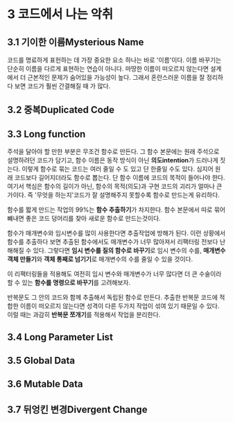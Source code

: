 # 3 코드에서 나는 악취

## 3.1 기이한 이름Mysterious Name

코드를 명료하게 표헌하는 데 가장 중요한 요소 하나는 바로 '이름'이다. 이름 바꾸기는 단순히 이름을 다르게 표현하는 연습이 아니다. 마땅한 이름이 떠오르지 않는다면 설계에서 더 근본적인 문제가 숨어있을 가능성이 높다. 그래서 혼란스러운 이름을 잘 정리하다 보면 코드가 훨씬 간결해질 때 가 많다.

## 3.2 중복Duplicated Code

## 3.3 Long function

주석을 달아야 할 만한 부분은 무조건 함수로 만든다. 그 함수 본문에는 원래 주석으로 설명하려던 코드가 담기고, 함수 이름은 동작 방식이 아닌 <strong>의도intention</strong>가 드러나게 짓는다. 이렇게 함수로 묶는 코드는 여러 줄일 수 도 있고 단 한줄일 수도 있다. 심지어 원래 코드보다 길어지더라도 함수로 뽑는다. 단 함수 이름에 코드의 목적이 들어나야 한다. 여기서 핵심은 함수의 길이가 아닌, 함수의 목적(의도)과 구현 코드의 괴리가 얼마나 큰가이다. 즉 '무엇을 하는지'코드가 잘 설명해주지 못할수록 함수로 만드는게 유리하다.

함수를 짧게 만드는 작업의 99%는 **함수 추출하기**가 차지한다. 함수 본문에서 따로 묶어 뺴내면 좋은 코드 덩어리를 찾아 새로운 함수로 만드는것이다.

함수가 매개변수와 임시변수를 많이 사용한다면 추출작업에 방해가 된다. 이런 상황에서 함수를 추출하다 보면 추출된 함수에서도 매개변수가 너무 많아져서 리팩터링 전보다 난해해질 수 있다. 그렇다면 **임시 변수를 질의 함수로 바꾸기**로 임시 변수의 수를, **매개변수 객체 만들기**와 **객체 통째로 넘기기**로 매개변수의 수를 줄일 수 있을 것이다.

이 리팩터링들을 적용해도 여전히 임시 변수와 매개변수가 너무 많다면 더 큰 수술이라 할 수 있는 **함수를 명령으로 바꾸기**를 고려해보자.

반복문도 그 안의 코드와 함께 추출해서 독립된 함수로 만든다. 추출한 반복문 코드에 적합한 이름이 떠오르지 않는다면 성격이 다른 두가지 작업이 섞여 있기 때문일 수 있다. 이럴 때는 과감히 **반복문 쪼개기**를 적용해서 작업을 분리한다.

## 3.4 Long Parameter List

## 3.5 Global Data

## 3.6 Mutable Data

## 3.7 뒤엉킨 변경Divergent Change




